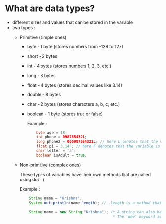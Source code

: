 # What are data types?
- different sizes and values that can be stored in the variable
- two types :
  - Primitive (simple ones)
    - byte - 1 byte (stores numbers from -128 to 127)
    - short - 2 bytes
    - int - 4 bytes (stores numbers 1, 2, 3, etc.)
    - long - 8 bytes
    - float - 4 bytes (stores decimal values like 3.14)
    - double - 8 bytes
    - char - 2 bytes (stores characters a, b, c, etc.)
    - boolean - 1 byte (stores true or false)

      Example :
      ``` java
          byte age = 18;
          int phone = 0987654321;
          long phone2 = 000987654321L; // here L denotes that the variable is of long type
          float pi = 3.14F; // here F denotes that the variable is of float type
          char letter = 'a';
          boolean isAdult = true;
  
  - Non-primitive (complex ones)

    These types of variables have their own methods that are called using dot (.)

    Example :
    ``` java
        String name = "Krishna";
        System.out.println(name.length); // .length is a method that gives length of the string

        String name = new String("Krishna"); /* A string can also be defined using the 'new' keyword
                                              * The 'new' keyword is used while object is defined */
